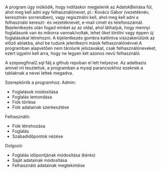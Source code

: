 A program úgy működik, hogy indításkor megjelenik az AdatokBeírása fül, ahol meg kell adni egy felhasználónevet, pl.: Kovács Gábor (vezetéknév, keresztnév sorrendben), vagy regisztrálni kell, ahol meg kell adni a felhasználó kereszt- és vezetéknevét, e-mail címét és telefonszámát. Bejelentkezés után fogad minket az az oldal, ahol láthatjuk, hogy mennyi foglalásunk van és mikorra vannak/voltak, lehet őket törölni vagy éppen új foglalásokat létrehozni. A kijelentkezés gombra kattintva visszakerülünk az előző ablakba, ahol be tudunk jelentkezni másik felhasználónévvel.A programban alapvetően nem tárolunk jelszavakat, csak felhasználóneveket, ezért ügyelni kell arra, hogy ne legyen két azonos nevű felhasználó.

A szepsegfinal2.sql fálj a github repoban el lett helyezve. Az adatbazis amivel mi teszteltuk, a programban a mysql parancsokhoz ezeknek a tablaknak a nevei lettek megadva.

Szerepkörök a programhoz:
Admin:
- Foglalások módosítása
- Foglalás lemondása
- Fiók törlése
- Fiók adatainak szerkesztése

Felhasználó:
- Fiók létrehozása
- Foglalás
- Szabadidőpontok nézése

Dolgozó:
- Foglalás időpontjának módosítása (kérés)
- Saját adatainak módosítása
- Felhasználó adatainak megtekintése
